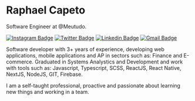 # Raphael Capeto

Software Engineer at @Meutudo.

[![Instagram Badge](https://img.shields.io/badge/-@raphacapeto-1A1A1A?style=flat-square&labelColor=1A1A1A&logo=instagram&logoColor=white&link=https://instagram.com/raphacapeto)](https://instagram.com/raphacapeto)
[![Twitter Badge](https://img.shields.io/badge/-@raphacapeto-1A1A1A?style=flat-square&labelColor=1A1A1A&logo=twitter&logoColor=white&link=https://twitter.com/raphacapeto)](https://twitter.com/raphacapeto) 
[![Linkedin Badge](https://img.shields.io/badge/-Raphael%20Capeto-1A1A1A?style=flat-square&logo=Linkedin&logoColor=white&link=https://www.linkedin.com/in/raphacapeto/)](https://www.linkedin.com/in/raphacapeto/) 
[![Gmail Badge](https://img.shields.io/badge/-raphaelcapeto@gmail.com-1A1A1A?style=flat-square&logo=Gmail&logoColor=white&link=mailto:raphaelcapeto@gmail.com)](mailto:raphaelcapeto@gmail.com) 

Software developer with 3+ years of experience, developing web applications, mobile applications and AP in sectors such as: Finance and E-commerce. Graduated in Systems Analystics and Development and work with tools such as: Javascript, Typescript, SCSS, ReactJS, React Native, NextJS, NodeJS, GIT, Firebase.

I am a self-taught professional, proactive and passionate about learning new things and working in a team.

